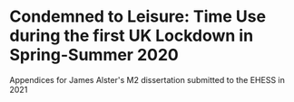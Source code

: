 # Condemned to Leisure:  Time Use during the first UK Lockdown in Spring-Summer 2020
 Appendices for James Alster's M2 dissertation submitted to the EHESS in 2021
